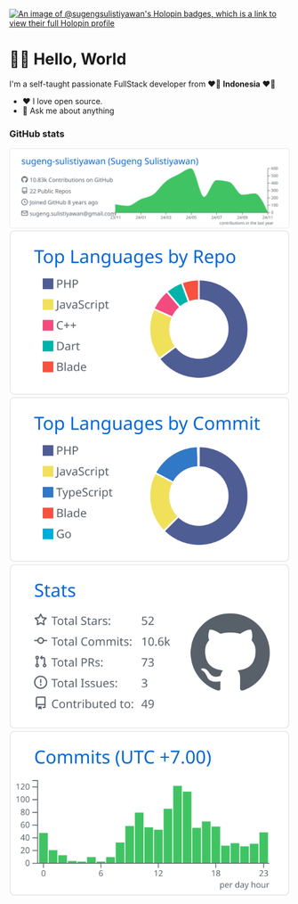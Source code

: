 <p align="center">
  
[![An image of @sugengsulistiyawan's Holopin badges, which is a link to view their full Holopin profile](https://holopin.me/sugengsulistiyawan)](https://holopin.io/@sugengsulistiyawan)

</p>

# 🧑‍💻 Hello, World

I'm a self-taught passionate FullStack developer from ❤🤍 **Indonesia** ❤🤍

- ❤ I love open source.
- 💬 Ask me about anything

### GitHub stats

<p align="center">

[![](profile-summary-card-output/github/0-profile-details.svg)](profile-summary-card-output/github/0-profile-details.svg)
[![](profile-summary-card-output/github/1-repos-per-language.svg)](profile-summary-card-output/github/1-repos-per-language.svg) [![](profile-summary-card-output/github/2-most-commit-language.svg)](profile-summary-card-output/github/2-most-commit-language.svg)
[![](profile-summary-card-output/github/3-stats.svg)](profile-summary-card-output/github/3-stats.svg) [![](profile-summary-card-output/github/4-productive-time.svg)](profile-summary-card-output/github/4-productive-time.svg)

</p>
